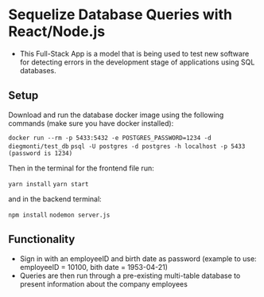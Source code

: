 # Sequelize Database Queries with React/Node.js

- This Full-Stack App is a model that is being used to test new software for detecting errors in the development stage of applications using SQL databases.

## Setup

Download and run the database docker image using the following commands (make sure you have docker installed):

``` docker run --rm -p 5433:5432 -e POSTGRES_PASSWORD=1234 -d diegmonti/test_db ```
``` psql -U postgres -d postgres -h localhost -p 5433 (password is 1234) ```

Then in the terminal for the frontend file run:

``` yarn install ```
``` yarn start ```

and in the backend terminal:

``` npm install ```
``` nodemon server.js ```

## Functionality 

- Sign in with an employeeID and birth date as password (example to use: employeeID = 10100, bith date = 1953-04-21)
- Queries are then run through a pre-existing multi-table database to present information about the company employees